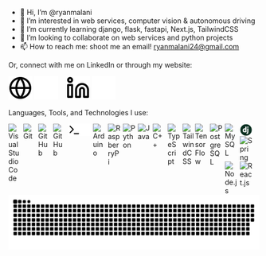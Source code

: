 - 👋 Hi, I’m @ryanmalani
- 👀 I’m interested in web services, computer vision & autonomous driving
- 🌱 I’m currently learning django, flask, fastapi, Next.js, TailwindCSS
- 💞️ I’m looking to collaborate on web services and python projects
- 📫 How to reach me: shoot me an email! ryanmalani24@gmail.com

Or, connect with me on LinkedIn or through my website:

[![website](./img/globe-light.svg)](https://www.ryanmalani.com#gh-light-mode-only)
[![website](./img/globe-dark.svg)](https://www.ryanmalani.com#gh-dark-mode-only)
&nbsp;&nbsp;
[![website](./img/linkedin-light.svg)](https://linkedin.com/in/ryanmalani#gh-light-mode-only)
[![website](./img/linkedin-dark.svg)](https://linkedin.com/in/ryanmalani#gh-dark-mode-only)
&nbsp;&nbsp;

Languages, Tools, and Technologies I use:

[<img align="left" alt="Visual Studio Code" width="25px" src="https://cdn.jsdelivr.net/gh/devicons/devicon/icons/vscode/vscode-original.svg" style="padding-right:5px;" />](https://code.visualstudio.com)
[<img align="left" alt="Git" width="25px" src="https://cdn.jsdelivr.net/gh/devicons/devicon/icons/git/git-original.svg" style="padding-right:5px;" />](https://git-scm.com)
[<img align="left" alt="GitHub" width="25px" src="https://user-images.githubusercontent.com/3369400/139447912-e0f43f33-6d9f-45f8-be46-2df5bbc91289.png" style="padding-right:5px;" />](https://github.com#gh-dark-mode-only)
[<img align="left" alt="GitHub" width="25px" src="https://user-images.githubusercontent.com/3369400/139448065-39a229ba-4b06-434b-bc67-616e2ed80c8f.png" style="padding-right:5px;" />](https://github.com#gh-light-mode-only)
[<img align="left" alt="Terminal" width="25px" src="./img/terminal-light.svg" />](https://support.apple.com/guide/terminal/welcome/mac#gh-light-mode-only)
[<img align="left" alt="Terminal" width="25px" src="./img/terminal-dark.svg" />](https://support.apple.com/guide/terminal/welcome/mac#gh-dark-mode-only)
[<img align="left" alt="Arduino" width="25px" src="https://cdn.jsdelivr.net/gh/devicons/devicon/icons/arduino/arduino-original.svg" style="padding-right:5px;" />](https://arduino.cc)
[<img align="left" alt="RaspberryPi" width="25px" src="https://cdn.jsdelivr.net/gh/devicons/devicon/icons/raspberrypi/raspberrypi-original.svg" style="padding-right:5px;" />](https://raspberrypi.com)
[<img align="left" alt="Python" width="25px" src="https://cdn.jsdelivr.net/gh/devicons/devicon/icons/python/python-original.svg" style="padding-right:5px;" />](https://python.org)
[<img align="left" alt="Java" width="25px" src="https://cdn.jsdelivr.net/gh/devicons/devicon/icons/java/java-original.svg" style="padding-right:5px;" />](https://docs.oracle.com/en/java/)
[<img align="left" alt="C++" width="25px" src="https://upload.wikimedia.org/wikipedia/commons/1/18/ISO_C%2B%2B_Logo.svg" style="padding-right:5px;" />](https://learn.microsoft.com/en-us/cpp/?view=msvc-170)
[<img align="left" alt="TypeScript" width="25px" src="https://cdn.jsdelivr.net/gh/devicons/devicon/icons/typescript/typescript-original.svg" style="padding-right:5px;" />](https://typescriptlang.org)
[<img align="left" alt="TailwindCSS" width="25px" src="https://cdn.jsdelivr.net/gh/devicons/devicon/icons/tailwindcss/tailwindcss-plain.svg" style="" />](https://tailwindcss.com)
[<img align="left" alt="TensorFlow" width="25px" src="https://cdn.jsdelivr.net/gh/devicons/devicon/icons/tensorflow/tensorflow-original.svg" style="padding-right:5px;" />](https://www.tensorflow.org)
[<img align="left" alt="PostgreSQL" width="25px" src="https://cdn.jsdelivr.net/gh/devicons/devicon/icons/postgresql/postgresql-original.svg" style="padding-right:5px;" />](https://www.postgresql.org)
[<img align="left" alt="MySQL" width="25px" src="https://cdn.jsdelivr.net/gh/devicons/devicon/icons/mysql/mysql-original.svg" style="padding-right:5px;" />](https://www.mysql.com)
[<img align="left" alt="Django" width="25px" src="./img/django.png" />](https://www.djangoproject.com)
[<img align="left" alt="Spring" width="25px" src="https://cdn.jsdelivr.net/gh/devicons/devicon/icons/spring/spring-original.svg" style="padding-right:5px;" />](https://spring.io)
[<img align="left" alt="Node.js" width="25px" src="https://cdn.jsdelivr.net/gh/devicons/devicon/icons/nodejs/nodejs-original.svg" style="padding-right:5px;" />](https://nodejs.org/en/docs/)
[<img align="left" alt="React.js" width="25px" src="https://cdn.jsdelivr.net/gh/devicons/devicon/icons/react/react-original.svg" style="padding-right:5px;" />](https://reactjs.org)

<br />
<br />

<picture>
  <source media="(prefers-color-scheme: dark)" srcset="https://raw.githubusercontent.com/ryanmalani/ryanmalani/output/github-contribution-grid-snake-dark.svg" />
  <source media="(prefers-color-scheme: light)" srcset="https://raw.githubusercontent.com/ryanmalani/ryanmalani/output/github-contribution-grid-snake-dark.svg" />
  <img alt="github-snake" src="https://raw.githubusercontent.com/ryanmalani/ryanmalani/output/github-contribution-grid-snake-dark.svg" />
</picture>

[website]: https://ryanmalani.com
[linkedin]: https://linkedin.com/in/ryanmalani

<!---
ryanmalani/ryanmalani is a ✨ special ✨ repository because its `README.md` (this file) appears on your GitHub profile.
You can click the Preview link to take a look at your changes.
--->
